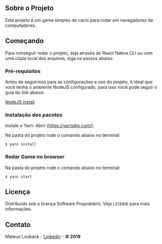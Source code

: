 ## Sobre o Projeto

Este projeto é um game simples de carro para rodar em navegadores de computadores.


## Começando

Para conseguir rodar o projeto, seja através do React Native CLI ou com uma cópia local dos arquivos, siga os passos abaixo.

### Pré-requisitos

Antes de seguirmos para as configurações e uso do projeto, é ideal que você tenha o ambiente NodeJS configurado, para isso você pode seguir o guia do link abaixo:

[NodeJS install](https://nodejs.org/pt-br/download/package-manager/)

### Instalação dos pacotes

Instale o Yarn:
Abrir (https://yarnpkg.com/).

Na pasta do projeto rode o comando abaixo no terminal:
```
$ yarn install
```

### Rodar Game no browser

Na pasta do projeto rode o comando abaixo no terminal:
```
$ yarn start
```

## Licença

Distribuído sob a licença Software Proprietário. Veja `LICENSE` para mais informações.


## Contato

Mateus Louback - [Linkedin](https://www.linkedin.com/in/mateuslouback/) - **© 2019**


